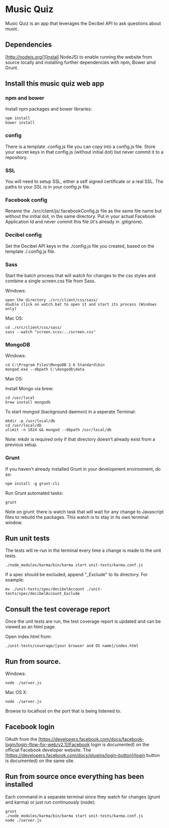 # Music Quiz
Music Quiz is an app that leverages the Decibel API to ask questions about music.

## Dependencies

[http://nodejs.org/](Install NodeJS) to enable running the website from source locally and installing further dependencies with npm, Bower amd Grunt.

## Install this music quiz web app

### npm and bower

Install npm packages and bower libraries:

```
npm install
bower install
```

### config

There is a template .config.js file you can copy into a config.js file.
Store your secret keys in that config.js (without initial dot) but never commit it to a repository.


### SSL

You will need to setup SSL, either a self signed certificate or a real SSL.
The paths to your SSL is in your config.js file.


### Facebook config

Rename the ./src/client/js/.facebookConfig.js file as the same file name but without the initial dot, in the same directory.
Put in your actual Facebook Application Id and never commit this file (it's already in .gitignore).


### Decibel config

Set the Decibel API keys in the ./config.js file you created, based on the template ./.config.js file.


### Sass

Start the batch process that will watch for changes to the css styles and combine a single screen.css file from Sass.

Windows:

```
open the directory ./src/client/css/sass/
double click on watch.bat to open it and start its process (Windows only)
```

Mac OS:

```
cd ./src/client/css/sass/
sass --watch "screen.scss:../screen.css"
```

### MongoDB

Windows:

```
cd C:\Program Files\MongoDB 2.6 Standard\bin
mongod.exe --dbpath C:\mongodb\data
```

Max OS:

Install Mongo via brew:

```
cd /usr/local
brew install mongodb
```

To start mongod (background daemon) in a seperate Terminal:

```
mkdir -p /usr/local/db
cd /usr/local/db
ulimit -n 1024 && mongod --dbpath /usr/local/db
```

Note: mkdir is required only if that directory doesn't already exist from a previous setup.


### Grunt

If you haven't already installed Grunt in your development environment, do so:

```
npm install -g grunt-cli
```

Run Grunt automated tasks:

```
grunt
```

Note on grunt: there is watch task that will wait for any change to Javascript files to rebuild the packages. This watch is to stay in its own terminal window.

## Run unit tests

The tests will re-run in the terminal every time a change is made to the unit tests.

```
./node_modules/karma/bin/karma start unit-tests/karma.conf.js
```

If a spec should be excluded, append "_Exclude" to its directory. For example:

```
mv ./unit-tests/spec/decibelAccount ./unit-tests/spec/decibelAccount_Exclude
```

## Consult the test coverage report

Once the unit tests are run, the test coverage report is updated and can be viewed as an html page.

Open index.html from:

```
./unit-tests/coverage/[your browser and OS name]/index.html
```

## Run from source.

Windows:

```
node ./server.js
```

Mac OS X:

```
node ./server.js
```

Browse to localhost on the port that is being listened to.


## Facebook login

OAuth from the [https://developers.facebook.com/docs/facebook-login/login-flow-for-web/v2.1](Facebook login is documented) on the official Facebook developer website. The [https://developers.facebook.com/docs/plugins/login-button](login button is documented) on the same site.


## Run from source once everything has been installed

Each command in a separate terminal since they watch for changes (grunt and karma) or just run continuously (node):

```
grunt
./node_modules/karma/bin/karma start unit-tests/karma.conf.js
node ./server.js
```
